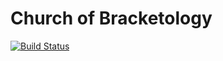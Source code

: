 # Church of Bracketology
[![Build Status][travis-badge]][travis-badge-url]

[travis-badge]: https://travis-ci.org/atopherwong/church-of-bracketology.svg?branch=master
[travis-badge-url]: https://travis-ci.org/atopherwong/church-of-bracketology/
